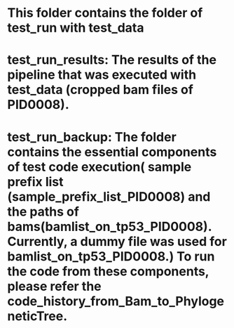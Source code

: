 # This folder contains the folder of test_run with test_data

# test_run_results: The results of the pipeline that was executed with test_data (cropped bam files of PID0008).
# test_run_backup:  The folder contains the essential components of test code execution( sample prefix list (sample_prefix_list_PID0008) and the paths of bams(bamlist_on_tp53_PID0008). Currently, a dummy file was used for bamlist_on_tp53_PID0008.) To run the code from these components, please refer the code_history_from_Bam_to_PhylogeneticTree.
